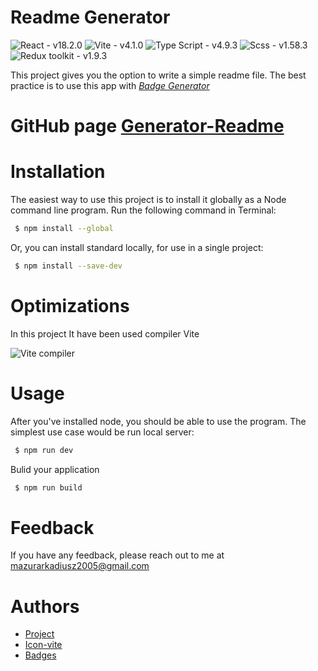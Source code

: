 # Readme Generator

![React - v18.2.0](https://img.shields.io/badge/React-v18.2.0-2ea44f?logo=React)
![Vite - v4.1.0](https://img.shields.io/badge/Vite-v4.1.0-2ea44f?logo=Vite&logoColor=yellow)
![Type Script - v4.9.3](https://img.shields.io/badge/Type_Script-v4.9.3-2ea44f?logo=TypeScript)
![Scss - v1.58.3](https://img.shields.io/badge/Scss-v1.58.3-2ea44f?logo=Sass&logoColor=%23CC6699)
![Redux toolkit - v1.9.3](https://img.shields.io/badge/Redux_toolkit-v1.9.3-2ea44f?logo=Redux&logoColor=%23a47fdf)

This project gives you the option to write a simple readme file. The best practice is to use this app with  *[Badge Generator](https://michaelcurrin.github.io/badge-generator/#/generic)*

# GitHub page [Generator-Readme](https://mazur2005.github.io/Generator-Readme.md/)



# Installation

The easiest way to use this project is to install it globally as a Node command line program. Run the following command in Terminal:

``` bash
 $ npm install --global 
```

Or, you can install standard locally, for use in a single project:

``` bash
 $ npm install --save-dev 
```

# Optimizations

In this project It have been used compiler Vite

![Vite compiler](https://blog.logrocket.com/wp-content/uploads/2022/11/configuring-service-workers-vitw-2.8.png)


# Usage

After you've installed node, you should be able to use the program. The simplest use case would be run local server:

``` bash
 $ npm run dev 
```

Bulid your application

``` bash
 $ npm run build 
```
  

# Feedback

If you have any feedback, please reach out to me at mazurarkadiusz2005@gmail.com


# Authors

- [Project](https://github.com/Mazur2005)
- [Icon-vite](https://codepen.io/davideast/pen/yLELbvm)
- [Badges](https://michaelcurrin.github.io/badge-generator/#/generic)



	



